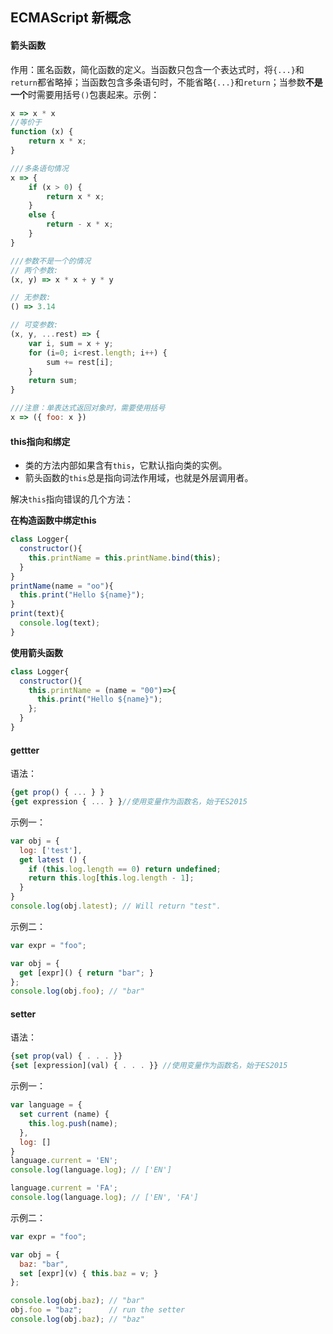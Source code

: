 
ECMAScript 新概念
-------------

#### 箭头函数

作用：匿名函数，简化函数的定义。当函数只包含一个表达式时，将`{...}`和`return`都省略掉；当函数包含多条语句时，不能省略`{...}`和`return`；当参数**不是一个**时需要用括号`()`包裹起来。示例：

```javascript
x => x * x
//等价于
function (x) {
    return x * x;
}

///多条语句情况
x => {
    if (x > 0) {
        return x * x;
    }
    else {
        return - x * x;
    }
}

///参数不是一个的情况
// 两个参数:
(x, y) => x * x + y * y

// 无参数:
() => 3.14

// 可变参数:
(x, y, ...rest) => {
    var i, sum = x + y;
    for (i=0; i<rest.length; i++) {
        sum += rest[i];
    }
    return sum;
}

///注意：单表达式返回对象时，需要使用括号
x => ({ foo: x })
```

#### this指向和绑定

- 类的方法内部如果含有`this`，它默认指向类的实例。
- 箭头函数的`this`总是指向词法作用域，也就是外层调用者。

解决`this`指向错误的几个方法：

**在构造函数中绑定this**

```javascript
class Logger{
  constructor(){
    this.printName = this.printName.bind(this);
  }
}
printName(name = "oo"){
  this.print("Hello ${name}");
}
print(text){
  console.log(text);
}
```

**使用箭头函数**

```javascript
class Logger{
  constructor(){
    this.printName = (name = "00")=>{
      this.print("Hello ${name}");
    };
  }
}
```

#### gettter

语法：

```javascript
{get prop() { ... } }
{get expression { ... } }//使用变量作为函数名，始于ES2015
```

示例一：

```javascript
var obj = {
  log: ['test'],
  get latest () {
    if (this.log.length == 0) return undefined;
    return this.log[this.log.length - 1];
  }
}
console.log(obj.latest); // Will return "test".
```

示例二：

```javascript
var expr = "foo";

var obj = {
  get [expr]() { return "bar"; }
};
console.log(obj.foo); // "bar"
```

#### setter

语法：

```javascript
{set prop(val) { . . . }}
{set [expression](val) { . . . }} //使用变量作为函数名，始于ES2015
```

示例一：

```javascript
var language = {
  set current (name) {
    this.log.push(name);
  },
  log: []
}
language.current = 'EN';
console.log(language.log); // ['EN']

language.current = 'FA';
console.log(language.log); // ['EN', 'FA']
```

示例二：

```javascript
var expr = "foo";

var obj = {
  baz: "bar",
  set [expr](v) { this.baz = v; }
};

console.log(obj.baz); // "bar"
obj.foo = "baz";      // run the setter
console.log(obj.baz); // "baz"
```

